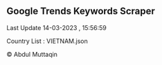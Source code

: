 

## Google Trends Keywords Scraper 
 
Last Update 14-03-2023 , 15:56:59

Country List :
VIETNAM.json



© Abdul Muttaqin 
